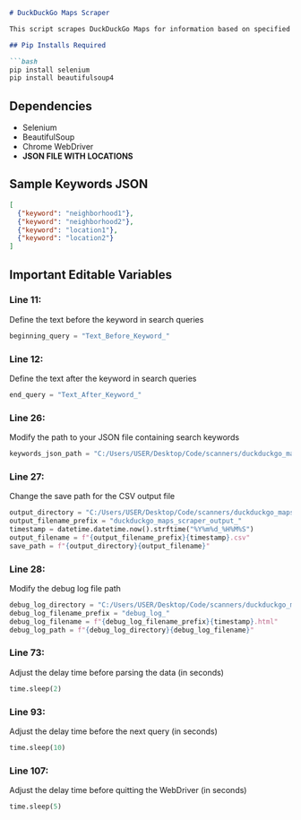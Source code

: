 ```markdown
# DuckDuckGo Maps Scraper

This script scrapes DuckDuckGo Maps for information based on specified search queries and saves the results to a CSV file and prints full HTML to a log file.

## Pip Installs Required

```bash
pip install selenium
pip install beautifulsoup4
```

## Dependencies

- Selenium
- BeautifulSoup
- Chrome WebDriver
- **JSON FILE WITH LOCATIONS**

## Sample Keywords JSON

```json
[
  {"keyword": "neighborhood1"},
  {"keyword": "neighborhood2"},
  {"keyword": "location1"},
  {"keyword": "location2"}
]
```

## Important Editable Variables

### Line 11: 

Define the text before the keyword in search queries
```python
beginning_query = "Text_Before_Keyword_"
```

### Line 12: 

Define the text after the keyword in search queries
```python
end_query = "Text_After_Keyword_"
```

### Line 26:

Modify the path to your JSON file containing search keywords
```python
keywords_json_path = "C:/Users/USER/Desktop/Code/scanners/duckduckgo_maps_scraper/porto_municipalities.json"
```

### Line 27: 

Change the save path for the CSV output file
```python
output_directory = "C:/Users/USER/Desktop/Code/scanners/duckduckgo_maps_scraper/"
output_filename_prefix = "duckduckgo_maps_scraper_output_"
timestamp = datetime.datetime.now().strftime("%Y%m%d_%H%M%S")
output_filename = f"{output_filename_prefix}{timestamp}.csv"
save_path = f"{output_directory}{output_filename}"
```

### Line 28: 

Modify the debug log file path
```python
debug_log_directory = "C:/Users/USER/Desktop/Code/scanners/duckduckgo_maps_scraper/"
debug_log_filename_prefix = "debug_log_"
debug_log_filename = f"{debug_log_filename_prefix}{timestamp}.html"
debug_log_path = f"{debug_log_directory}{debug_log_filename}"
```

### Line 73: 

Adjust the delay time before parsing the data (in seconds)
```python
time.sleep(2)
```

### Line 93:

Adjust the delay time before the next query (in seconds)
```python
time.sleep(10)
```

### Line 107:

Adjust the delay time before quitting the WebDriver (in seconds)
```python
time.sleep(5)
```

